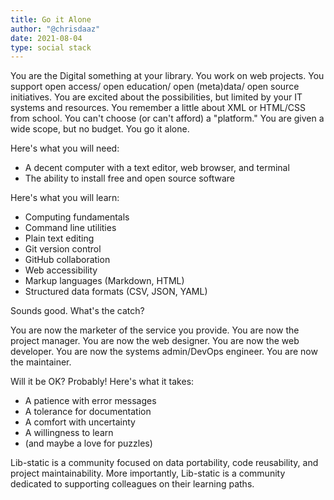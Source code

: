```yaml
---
title: Go it Alone
author: "@chrisdaaz"
date: 2021-08-04
type: social stack
---
```


You are the Digital something at your library. 
You work on web projects. 
You support open access/ open education/ open (meta)data/ open source initiatives. 
You are excited about the possibilities, but limited by your IT systems and resources. 
You remember a little about XML or HTML/CSS from school. 
You can't choose (or can't afford) a "platform." 
You are given a wide scope, but no budget. You go it alone. 

Here's what you will need:

- A decent computer with a text editor, web browser, and terminal
- The ability to install free and open source software

Here's what you will learn:

- Computing fundamentals
- Command line utilities
- Plain text editing
- Git version control
- GitHub collaboration
- Web accessibility
- Markup languages (Markdown, HTML)
- Structured data formats (CSV, JSON, YAML)

Sounds good. 
What's the catch? 

You are now the marketer of the service you provide. 
You are now the project manager. 
You are now the web designer. 
You are now the web developer. 
You are now the systems admin/DevOps engineer. 
You are now the maintainer.

Will it be OK? Probably! Here's what it takes:

- A patience with error messages
- A tolerance for documentation
- A comfort with uncertainty
- A willingness to learn 
- (and maybe a love for puzzles)

Lib-static is a community focused on data portability, code reusability, and project maintainability. 
More importantly, Lib-static is a community dedicated to supporting colleagues on their learning paths. 
